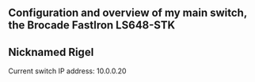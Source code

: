 
## Configuration and overview of my main switch, the Brocade FastIron LS648-STK
## Nicknamed Rigel
Current switch IP address: 10.0.0.20